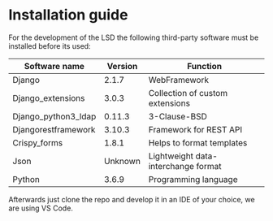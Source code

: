 # Installation guide

For the development of the LSD the following third-party software must be installed before its used:

|Software name|Version|Function|
|--|--|--|
|Django|2.1.7|WebFramework|
|Django_extensions|3.0.3|Collection of custom extensions|
|Django_python3_ldap|0.11.3|3-Clause-BSD|Web Framework|
|Djangorestframework|3.10.3|Framework for REST API|
|Crispy_forms|1.8.1|Helps to format templates|
|Json|Unknown|Lightweight data-interchange format|
|Python|3.6.9|Programming language|

Afterwards just clone the repo and develop it in an IDE of your choice, we are using VS Code.
